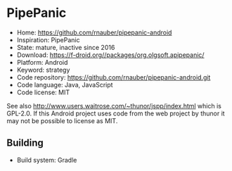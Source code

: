 # PipePanic

- Home: https://github.com/rnauber/pipepanic-android
- Inspiration: PipePanic
- State: mature, inactive since 2016
- Download: https://f-droid.org//packages/org.olgsoft.apipepanic/
- Platform: Android
- Keyword: strategy
- Code repository: https://github.com/rnauber/pipepanic-android.git
- Code language: Java, JavaScript
- Code license: MIT

See also http://www.users.waitrose.com/~thunor/jspp/index.html which is GPL-2.0. If this Android project uses code from 
the web project by thunor it may not be possible to license as MIT.

## Building

- Build system: Gradle

